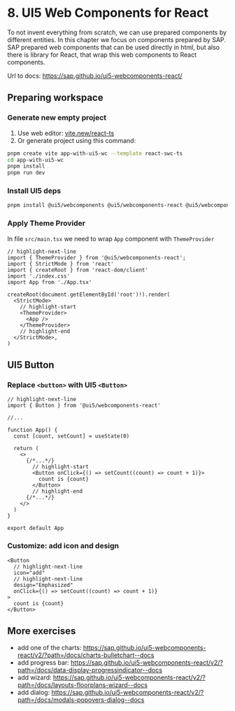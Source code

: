 # 8. UI5 Web Components for React

To not invent everything from scratch, we can use prepared components by different entities. In this chapter we focus on components prepared by SAP. SAP prepared web components that can be used directly in html, but also there is library for React, that wrap this web components to React components.

Url to docs: https://sap.github.io/ui5-webcomponents-react/

## Preparing workspace

### Generate new empty project

1. Use web editor: [vite.new/react-ts](https://vite.new/react-ts)
2. Or generate project using this command:

```bash
pnpm create vite app-with-ui5-wc --template react-swc-ts
cd app-with-ui5-wc
pnpm install
pnpm run dev
```

### Install UI5 deps

```bash
pnpm install @ui5/webcomponents @ui5/webcomponents-react @ui5/webcomponents-fiori
```

### Apply Theme Provider

In file `src/main.tsx` we need to wrap `App` component with `ThemeProvider`

```tsx showLineNumbers title="src/main.tsx"
// highlight-next-line
import { ThemeProvider } from '@ui5/webcomponents-react';
import { StrictMode } from 'react'
import { createRoot } from 'react-dom/client'
import './index.css'
import App from './App.tsx'

createRoot(document.getElementById('root')!).render(
  <StrictMode>
    // highlight-start
    <ThemeProvider>
      <App />
    </ThemeProvider>
    // highlight-end
  </StrictMode>,
)
```

## UI5 Button

### Replace `<button>` with UI5 `<Button>`

```tsx showLineNumbers title="src/App.tsx"
// highlight-next-line
import { Button } from '@ui5/webcomponents-react'

//...

function App() {
  const [count, setCount] = useState(0)

  return (
    <>
      {/*...*/}
        // highlight-start 
        <Button onClick={() => setCount((count) => count + 1)}>
          count is {count}
        </Button>
        // highlight-end
      {/*...*/}
    </>
  )
}

export default App

```

### Customize: add icon and design

```tsx showLineNumbers
<Button 
  // highlight-next-line
  icon="add"
  // highlight-next-line
  design="Emphasized"
  onClick={() => setCount((count) => count + 1)}
>
  count is {count}
</Button>
```

## More exercises

- add one of the charts: https://sap.github.io/ui5-webcomponents-react/v2/?path=/docs/charts-bulletchart--docs
- add progress bar: https://sap.github.io/ui5-webcomponents-react/v2/?path=/docs/data-display-progressindicator--docs
- add wizard: https://sap.github.io/ui5-webcomponents-react/v2/?path=/docs/layouts-floorplans-wizard--docs
- add dialog: https://sap.github.io/ui5-webcomponents-react/v2/?path=/docs/modals-popovers-dialog--docs
